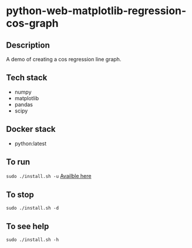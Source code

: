 # python-web-matplotlib-regression-cos-graph

## Description
A demo of creating a cos regression line graph.

## Tech stack
- numpy
- matplotlib
- pandas
- scipy

## Docker stack
- python:latest

## To run
`sudo ./install.sh -u`
[Availble here](http://localhost)

## To stop
`sudo ./install.sh -d`

## To see help
`sudo ./install.sh -h`
